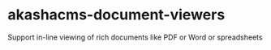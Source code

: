 # akashacms-document-viewers
Support in-line viewing of rich documents like PDF or Word or spreadsheets
